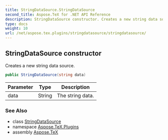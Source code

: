 ```yaml
---
title: StringDataSource.StringDataSource
second_title: Aspose.TeX for .NET API Reference
description: StringDataSource constructor. Creates a new string data source
type: docs
weight: 10
url: /net/aspose.tex.plugins/stringdatasource/stringdatasource/
---
```

## StringDataSource constructor

Creates a new string data source.

```csharp
public StringDataSource(string data)
```

| Parameter | Type | Description |
| --- | --- | --- |
| data | String | The string data. |

### See Also

* class [StringDataSource](../)
* namespace [Aspose.TeX.Plugins](../../stringdatasource/)
* assembly [Aspose.TeX](../../../)


